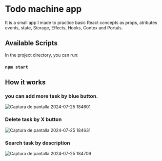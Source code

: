 # Todo machine app

It is a small app I made to practice basic React concepts as props, atributes events, state, Storage, Effects, Hooks, Contex and Portals.

## Available Scripts

In the project directory, you can run:

### `npm start`

## How it works

### you can add more task by blue button.

![Captura de pantalla 2024-07-25 184601](https://github.com/user-attachments/assets/a1178289-50eb-42cc-a43d-fdac9adfd531)


### Delete task by X button

![Captura de pantalla 2024-07-25 184631](https://github.com/user-attachments/assets/33571acb-fa26-40df-a0e4-dce156f81ef8)

### Search task by description

![Captura de pantalla 2024-07-25 184706](https://github.com/user-attachments/assets/a4da1e88-63ee-4757-87ca-4a2f87e37fe2)
